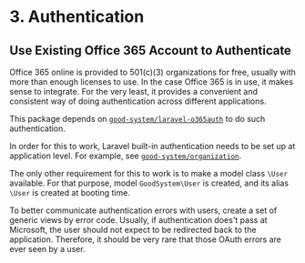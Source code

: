 # 3. Authentication

## Use Existing Office 365 Account to Authenticate

Office 365 online is provided to 501(c)(3) organizations for free, usually with more than enough licenses to use.  In the case Office 365 is in use, it makes sense to integrate.  For the very least, it provides a convenient and consistent way of doing authentication across different applications.   

This package depends on [`good-system/laravel-o365auth`](https://github.com/good-system/laravel-o365auth) to do such authentication.   

In order for this to work, Laravel built-in authentication needs to be set up at application level.  For example, see [`good-system/organization`](https://github.com/good-system/organization/tree/0.0.3).   

The only other requirement for this to work is to make a model class `\User` available.  For that purpose, model `GoodSystem\User` is created, and its alias `\User` is created at booting time.

To better communicate authentication errors with users, create a set of generic views by error code.  Usually, if authentication does't pass at Microsoft, the user should not expect to be redirected back to the application.  Therefore, it should be very rare that those OAuth errors are ever seen by a user.
